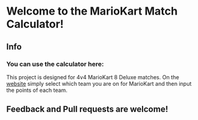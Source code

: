 <h1>Welcome to the MarioKart Match Calculator!</h1>
<h2>Info</h2>
<h3>You can use the calculator here: </h3>
<p>This project is designed for 4v4 MarioKart 8 Deluxe matches. On the <a href="" target="_blank">website</a> simply select which team you are on for MarioKart and then input the points of each team.</p>
<h2>Feedback and Pull requests are welcome!</h2>